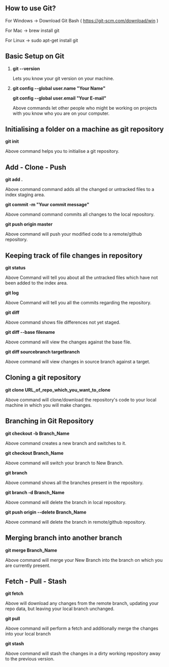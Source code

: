 ## How to use Git?

For Windows -> Download Git Bash ( https://git-scm.com/download/win )

For Mac     -> brew install git

For Linux   -> sudo apt-get install git

## Basic Setup on Git

1. **git --version**
   
   Lets you know your git version on your machine.
   
2. **git config --global user.name "Your Name"**
   
   **git config --global user.email "Your E-mail"**
   
   Above commands let other people who might be working on projects with you know who you are on your computer.
   

## Initialising a folder on a machine as git repository

**git init**

  Above command helps you to initialise a git repository.

## Add - Clone - Push

  **git add .**
  
  Above command command adds all the changed or untracked files to a index staging area.
  
  **git commit -m "Your commit message"**
  
  Above command command commits all changes to the local repository. 
  
  **git push origin master**
  
  Above command will push your modified code to a remote/github repository.
  
## Keeping track of file changes in repository

  **git status**
  
  Above Command will tell you about all the untracked files which have not been added to the index area.
  
  **git log**
  
  Above Command will tell you all the commits regarding the repository.
  
  **git diff**
  
  Above command shows file differences not yet staged.

  **git diff --base filename**
   
   Above command will view the changes against the base file.
   
  **git diff sourcebranch targetbranch**
   
   Above command will view changes in source branch against a target.
  
## Cloning a git repository

   **git clone URL_of_repo_which_you_want_to_clone** 
   
   Above command will clone/download the repository's code to your local machine in which you will make changes.
   
## Branching in Git Repository

   **git checkout -b Branch_Name**
   
   Above command creates a new branch and switches to it.
   
   **git checkout Branch_Name**
   
   Above command will switch your branch to New Branch.
   
   **git branch**
   
   Above command shows all the branches present in the repository.
   
   **git branch -d Branch_Name**
   
   Above command will delete the branch in local repository.
   
   **git push origin --delete Branch_Name**
   
   Above command will delete the branch in remote/github repository.

## Merging branch into another branch

   **git merge Branch_Name**
   
   Above command will merge your New Branch into the branch on which you are currently present.
   
## Fetch - Pull - Stash

   **git fetch**
   
   Above will download any changes from the remote branch, updating your repo data, but leaving your local branch unchanged.
   
   **git pull**
   
   Above command will perform a fetch and additionally merge the changes into your local branch

   **git stash**
   
   Above command will stash the changes in a dirty working repository away to the previous version.
